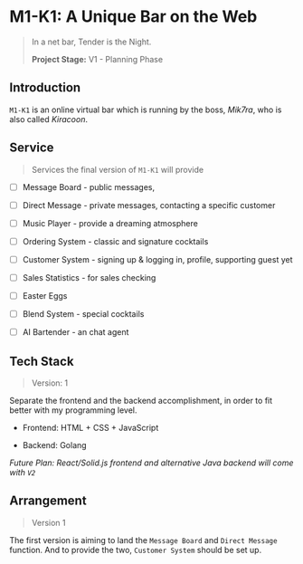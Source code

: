 # M1-K1: A Unique Bar on the Web

> In a net bar, Tender is the Night.
>
> **Project Stage:** V1 - Planning Phase

## Introduction

`M1-K1` is an online virtual bar which is running by the boss, *Mik7ra*, who is
also called *Kiracoon*.

## Service

> Services the final version of `M1-K1` will provide

- [ ] Message Board - public messages,

- [ ] Direct Message - private messages, contacting a specific customer

- [ ] Music Player - provide a dreaming atmosphere

- [ ] Ordering System - classic and signature cocktails

- [ ] Customer System - signing up & logging in, profile, supporting guest yet

- [ ] Sales Statistics - for sales checking

- [ ] Easter Eggs

- [ ] Blend System - special cocktails

- [ ] AI Bartender - an chat agent

## Tech Stack

> Version: 1

Separate the frontend and the backend accomplishment, in order to fit better
with my programming level.

- Frontend: HTML + CSS + JavaScript

- Backend: Golang

*Future Plan: React/Solid.js frontend and alternative Java backend will come*
*with `V2`*

## Arrangement

> Version 1

The first version is aiming to land the `Message Board` and `Direct Message`
function. And to provide the two, `Customer System` should be set up.
